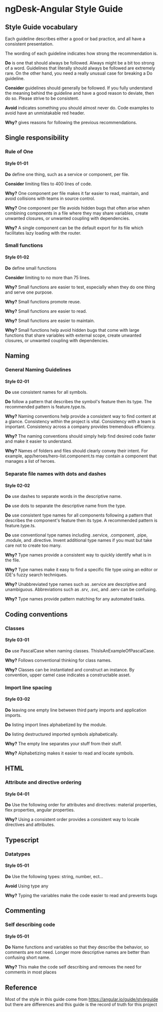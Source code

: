 # ngDesk-Angular Style Guide

## Style Guide vocabulary

Each guideline describes either a good or bad practice, and all have a consistent presentation.

The wording of each guideline indicates how strong the recommendation is.

**Do** is one that should always be followed. Always might be a bit too strong of a word. Guidelines that literally should always be followed are extremely rare. On the other hand, you need a really unusual case for breaking a Do guideline.

**Consider** guidelines should generally be followed. If you fully understand the meaning behind the guideline and have a good reason to deviate, then do so. Please strive to be consistent.

**Avoid** indicates something you should almost never do. Code examples to avoid have an unmistakable red header.

**Why?** gives reasons for following the previous recommendations.

## Single responsibility

### Rule of One

#### Style 01-01

**Do** define one thing, such as a service or component, per file.

**Consider** limiting files to 400 lines of code.

**Why?** One component per file makes it far easier to read, maintain, and avoid collisions with teams in source control.

**Why?** One component per file avoids hidden bugs that often arise when combining components in a file where they may share variables, create unwanted closures, or unwanted coupling with dependencies.

**Why?** A single component can be the default export for its file which facilitates lazy loading with the router.

### Small functions

#### Style 01-02

**Do** define small functions

**Consider** limiting to no more than 75 lines.

**Why?** Small functions are easier to test, especially when they do one thing and serve one purpose.

**Why?** Small functions promote reuse.

**Why?** Small functions are easier to read.

**Why?** Small functions are easier to maintain.

**Why?** Small functions help avoid hidden bugs that come with large functions that share variables with external scope, create unwanted closures, or unwanted coupling with dependencies.

## Naming

### General Naming Guidelines

#### Style 02-01

**Do** use consistent names for all symbols.

**Do** follow a pattern that describes the symbol's feature then its type. The recommended pattern is feature.type.ts.

**Why?** Naming conventions help provide a consistent way to find content at a glance. Consistency within the project is vital. Consistency with a team is important. Consistency across a company provides tremendous efficiency.

**Why?** The naming conventions should simply help find desired code faster and make it easier to understand.

**Why?** Names of folders and files should clearly convey their intent. For example, app/heroes/hero-list.component.ts may contain a component that manages a list of heroes.

### Separate file names with dots and dashes

#### Style 02-02

**Do** use dashes to separate words in the descriptive name.

**Do** use dots to separate the descriptive name from the type.

**Do** use consistent type names for all components following a pattern that describes the component's feature then its type. A recommended pattern is feature.type.ts.

**Do** use conventional type names including .service, .component, .pipe, .module, and .directive. Invent additional type names if you must but take care not to create too many.

**Why?** Type names provide a consistent way to quickly identify what is in the file.

**Why?** Type names make it easy to find a specific file type using an editor or IDE's fuzzy search techniques.

**Why?** Unabbreviated type names such as .service are descriptive and unambiguous. Abbreviations such as .srv, .svc, and .serv can be confusing.

**Why?** Type names provide pattern matching for any automated tasks.

## Coding conventions

### Classes

#### Style 03-01

**Do** use PascalCase when naming classes. ThisIsAnExampleOfPascalCase.

**Why?** Follows conventional thinking for class names.

**Why?** Classes can be instantiated and construct an instance. By convention, upper camel case indicates a constructable asset.

### Import line spacing

#### Style 03-02

**Do** leaving one empty line between third party imports and application imports.

**Do** listing import lines alphabetized by the module.

**Do** listing destructured imported symbols alphabetically.

**Why?** The empty line separates your stuff from their stuff.

**Why?** Alphabetizing makes it easier to read and locate symbols.

## HTML

### Attribute and directive ordering

#### Style 04-01

**Do** Use the following order for attributes and directives: material properties, flex properties, angular properties.

**Why?** Using a consistent order provides a consistent way to locale directives and attributes.

## Typescript

### Datatypes

#### Style 05-01

**Do** Use the following types: string, number, ect...

**Avoid** Using type any

**Why?** Typing the variables make the code easier to read and prevents bugs

## Commenting

### Self describing code

#### Style 05-01

**Do** Name functions and variables so that they describe the behavior, so comments are not need. Longer more descriptive names are better than confusing short name.

**Why?** This make the code self describing and removes the need for comments in most places

## Reference

Most of the style in this guide come from https://angular.io/guide/styleguide but there are differences and this guide is the record of truth for this project
